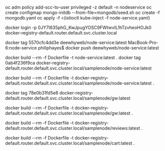 oc adm policy add-scc-to-user privileged -z default -n nodeservice
oc create configmap mongo-initdb --from-file=mongodb/seed.sh
oc create -f mongodb.yaml
oc apply -f <(istioctl kube-inject -f node-service.yaml)

docker login -p 0JY7I635phG_KwJpugYOSC9FWtwvIL1hTzvheoHOJk0 docker-registry-default.router.default.svc.cluster.local


docker tag 5570cfc4dd3e deewhyweb/node-service:latest
MacBook-Pro-6:node-service philiphayes$ docker push deewhyweb/node-service:latest


docker build --rm -f Dockerfile -t node-service:latest .
docker tag 0ab4f236f9ca docker-registry-default.router.default.svc.cluster.local/samplenode/node-service:latest

docker build --rm -f Dockerfile -t docker-registry-default.router.default.svc.cluster.local/samplenode/node-service:latest .


docker tag 78e0b31fd5e8 docker-registry-default.router.default.svc.cluster.local/samplenode/gw:latest

docker build --rm -f Dockerfile -t docker-registry-default.router.default.svc.cluster.local/samplenode/gw:latest .

docker build --rm -f Dockerfile -t docker-registry-default.router.default.svc.cluster.local/samplenode/reviews:latest .

docker build --rm -f Dockerfile -t docker-registry-default.router.default.svc.cluster.local/samplenode/cart:latest .

